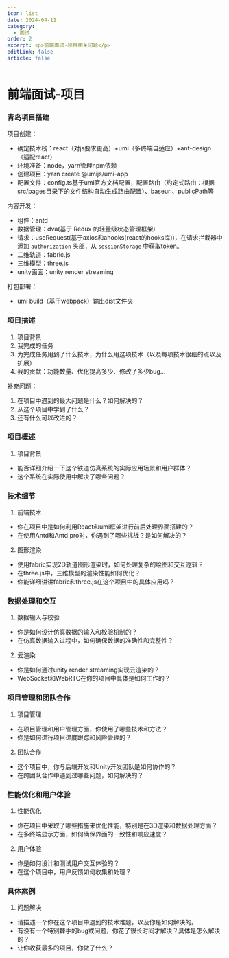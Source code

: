 ```yaml
---
icon: list
date: 2024-04-11
category:
  - 面试
order: 2
excerpt: <p>前端面试-项目相关问题</p>
editLink: false
article: false
---
```

# 前端面试-项目

### 青岛项目搭建

项目创建：

* 确定技术栈：react（对js要求更高）+umi（多终端自适应）+ant-design（适配react）
* 环境准备：node，yarn管理npm依赖
* 创建项目：yarn create @umijs/umi-app
* 配置文件：config.ts基于umi官方文档配置，配置路由（约定式路由：根据src/pages目录下的文件结构自动生成路由配置）、baseurl、publicPath等

内容开发：

* 组件：antd
* 数据管理：dva(基于 Redux 的轻量级状态管理框架)
* 请求：useRequest(基于axios和ahooks(react的hooks库))，在请求拦截器中添加 `authorization` 头部，从 `sessionStorage` 中获取token。
* 二维轨道：fabric.js
* 三维模型：three.js
* unity画面：unity render streaming

打包部署：

* umi build（基于webpack）输出dist文件夹

### 项目描述

1. 项目背景
2. 我完成的任务
3. 为完成任务用到了什么技术，为什么用这项技术（以及每项技术很细的点以及扩展）
4. 我的贡献：功能数量、优化提高多少、修改了多少bug…

补充问题：

1. 在项目中遇到的最大问题是什么？如何解决的？
2. 从这个项目中学到了什么？
3. 还有什么可以改进的？

### 项目概述

1. 项目背景

* 能否详细介绍一下这个铁道仿真系统的实际应用场景和用户群体？
* 这个系统在实际使用中解决了哪些问题？

### 技术细节

1. 前端技术

* 你在项目中是如何利用React和umi框架进行前后处理界面搭建的？
* 在使用Antd和Antd pro时，你遇到了哪些挑战？是如何解决的？

2. 图形渲染

* 使用fabric实现2D轨道图形渲染时，如何处理复杂的绘图和交互逻辑？
* 在three.js中，三维模型的渲染性能如何优化？
* 你能详细讲讲fabric和three.js在这个项目中的具体应用吗？

### 数据处理和交互

1. 数据输入与校验

* 你是如何设计仿真数据的输入和校验机制的？
* 在仿真数据输入过程中，如何确保数据的准确性和完整性？

2. 云渲染

* 你是如何通过unity render streaming实现云渲染的？
* WebSocket和WebRTC在你的项目中具体是如何工作的？

### 项目管理和团队合作

1. 项目管理

* 在项目管理和用户管理方面，你使用了哪些技术和方法？
* 你是如何进行项目进度跟踪和风险管理的？

2. 团队合作

* 这个项目中，你与后端开发和Unity开发团队是如何协作的？
* 在跨团队合作中遇到过哪些问题，如何解决的？

### 性能优化和用户体验

1. 性能优化

* 你在项目中采取了哪些措施来优化性能，特别是在3D渲染和数据处理方面？
* 在多终端显示方面，如何确保界面的一致性和响应速度？

2. 用户体验

* 你是如何设计和测试用户交互体验的？
* 在这个项目中，用户反馈如何收集和处理？

### 具体案例

1. 问题解决

* 请描述一个你在这个项目中遇到的技术难题，以及你是如何解决的。
* 有没有一个特别棘手的bug或问题，你花了很长时间才解决？具体是怎么解决的？
* 让你收获最多的项目，你做了什么？
